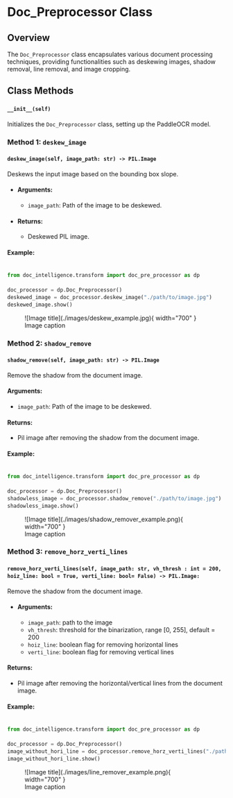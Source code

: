 # Doc_Preprocessor Class

## Overview

The `Doc_Preprocessor` class encapsulates various document processing techniques, providing functionalities such as deskewing images, shadow removal, line removal, and image cropping.

## Class Methods

#### `__init__(self)`

Initializes the `Doc_Preprocessor` class, setting up the PaddleOCR model.

### Method 1: `deskew_image`
#### `deskew_image(self, image_path: str) -> PIL.Image`

Deskews the input image based on the bounding box slope.

- #### Arguments:
    - `image_path`: Path of the image to be deskewed.

- #### Returns:
    - Deskewed PIL image.

#### Example:
```python

from doc_intelligence.transform import doc_pre_processor as dp

doc_processor = dp.Doc_Preprocessor()
deskewed_image = doc_processor.deskew_image("./path/to/image.jpg")
deskewed_image.show()
```

<figure markdown>
  ![Image title](./images/deskew_example.jpg){ width="700" }
  <figcaption>Image caption</figcaption>
</figure>


### Method 2: `shadow_remove`

#### `shadow_remove(self, image_path: str) -> PIL.Image`

Remove the shadow from the document image.

#### Arguments:
- `image_path`: Path of the image to be deskewed.

#### Returns:
- Pil image after removing the shadow from the document image.

#### Example:
```python

from doc_intelligence.transform import doc_pre_processor as dp

doc_processor = dp.Doc_Preprocessor()
shadowless_image = doc_processor.shadow_remove("./path/to/image.jpg")
shadowless_image.show()
```

<figure markdown>
  ![Image title](./images/shadow_remover_example.png){ width="700" }
  <figcaption>Image caption</figcaption>
</figure>


### Method 3: `remove_horz_verti_lines`

#### `remove_horz_verti_lines(self, image_path: str, vh_thresh : int = 200, hoiz_line: bool = True, verti_line: bool= False) -> PIL.Image:`

Remove the shadow from the document image.

- #### Arguments:

    - `image_path`: path to the image
    - `vh_thresh`: threshold for the binarization, range [0, 255], default = 200
    - `hoiz_line`: boolean flag for removing horizontal lines
    - `verti_line`: boolean flag for removing vertical lines 

#### Returns:
- Pil image after removing the horizontal/vertical lines from the document image.

#### Example:
```python

from doc_intelligence.transform import doc_pre_processor as dp

doc_processor = dp.Doc_Preprocessor()
image_without_hori_line = doc_processor.remove_horz_verti_lines("./path/to/image.jpg", hoiz_line=True)
image_without_hori_line.show()
```

<figure markdown>
  ![Image title](./images/line_remover_example.png){ width="700" }
  <figcaption>Image caption</figcaption>
</figure>

